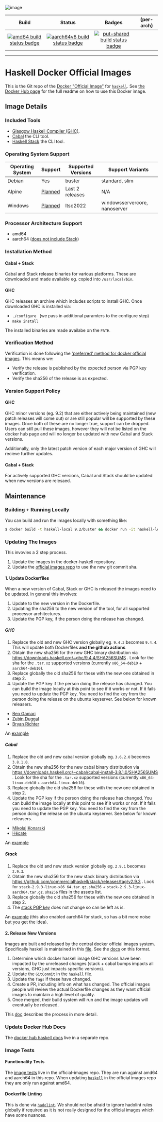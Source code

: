 ![image](https://github.com/haskell/docker-haskell/blob/master/logo.png?raw=true)

| Build | Status | Badges | (per-arch) |
|:-:|:-:|:-:|:-:|
| [![amd64 build status badge](https://img.shields.io/jenkins/s/https/doi-janky.infosiftr.net/job/multiarch/job/amd64/job/haskell.svg?label=amd64)](https://doi-janky.infosiftr.net/job/multiarch/job/amd64/job/haskell/) | [![aarch64v8 build status badge](https://img.shields.io/jenkins/s/https/doi-janky.infosiftr.net/job/multiarch/job/aarch64v8/job/haskell.svg?label=aarch64v8)](https://doi-janky.infosiftr.net/job/multiarch/job/aarch64v8/job/haskell/) | [![put-shared build status badge](https://img.shields.io/jenkins/s/https/doi-janky.infosiftr.net/job/put-shared/job/light/job/haskell.svg?label=put-shared)](https://doi-janky.infosiftr.net/job/put-shared/job/light/job/haskell/) |

---

# Haskell Docker Official Images

This is the Git repo of the [Docker "Official Image"](https://github.com/docker-library/official-images#what-are-official-images) for [`haskell`](https://hub.docker.com/_/haskell/). See [the Docker Hub page](https://hub.docker.com/_/haskell/) for the full readme on how to use this Docker image.

## Image Details

### Included Tools

* [Glasgow Haskell Compiler (GHC)](https://www.haskell.org/ghc/).
* [Cabal](https://cabal.readthedocs.io/en/stable/) the CLI tool.
* [Haskell Stack](https://docs.haskellstack.org/en/stable) the CLI tool.

### Operating System Support

| Operating System | Support | Supported Versions | Support Variants              |
|------------------|---------|--------------------|-------------------------------|
| Debian           | Yes     | buster             | standard, slim                |
| Alpine           | [Planned](https://github.com/haskell/docker-haskell/issues/22) | Last 2 releases    | N/A                           |
| Windows          | [Planned](https://github.com/haskell/docker-haskell/issues/3) | ltsc2022           | windowsservercore, nanoserver |

### Processor Architecture Support

* amd64
* aarch64 ([does not include Stack](https://github.com/haskell/docker-haskell/issues/59))

### Installation Method

#### Cabal + Stack

Cabal and Stack release binaries for various platforms. These are downloaded and made available eg. copied into `/usr/local/bin`.

#### GHC

GHC releases an archive which includes scripts to install GHC. Once downloaded GHC is installed via:

* `./configure ` (we pass in additional paramters to the configure step)
* `make install`

The installed binaries are made availabe on the `PATH`.

### Verification Method

Verification is done following the ['preferred' method for docker official images](https://github.com/docker-library/official-images#image-build). This means we:

* Verify the release is published by the expected person via PGP key verification.
* Verify the sha256 of the release is as expected.

### Version Support Policy

#### GHC

GHC minor versions (eg. 9.2) that are either actively being maintained (new patch releases will come out) or are still popular will be supported by these images. Once both of these are no longer true, support can be dropped. Users can still pull these images, however they will not be listed on the docker hub page and will no longer be updated with new Cabal and Stack versions.

Additionally, only the latest patch version of each major version of GHC will recieve further updates.

#### Cabal + Stack

For actively supported GHC versions, Cabal and Stack should be updated when new versions are relesaed.

## Maintenance

### Building + Running Locally

You can build and run the images locally with something like:

```bash
$ docker build -t haskell-local 9.2/buster && docker run -it haskell-local bash
```

### Updating The Images

This invovles a 2 step process.

1. Update the images in the docker-haskell repository.
2. Update the [official images repo](https://github.com/docker-library/official-images/blob/master/library/haskell) to use the new git commit sha.

#### 1. Update Dockerfiles

When a new version of Cabal, Stack or GHC is released the images need to be updated. In general this involves:

1. Update to the new version in the Dockerfile.
2. Updating the sha256 to the new version of the tool, for all supported processor architectures.
3. Update the PGP key, if the person doing the release has changed.

##### GHC

1. Replace the old and new GHC version globally eg. `9.4.3` becomes `9.4.4`. This will update both Dockerfiles **and the github actions**.
2. Obtain the new sha256 for the new GHC binary distribution via https://downloads.haskell.org/~ghc/9.4.4/SHA256SUMS . Look for the sha for the `.tar.xz` supported versions (currently `x86_64-deb10` + `aarch64-deb10`).
3. Replace globally the old sha256 for these with the new one obtained in step 2.
4. Update the PGP key if the person doing the release has changed. You can build the image locally at this point to see if it works or not. If it fails you need to update the PGP key. You need to find the key from the person doing the release on the ubuntu keyserver. See below for known releasers.

* [Ben Gamari](https://keyserver.ubuntu.com/pks/lookup?search=ben%40well-typed.com&fingerprint=on&op=index)
* [Zubin Duggal](https://keyserver.ubuntu.com/pks/lookup?search=zubin%40well-typed.com&fingerprint=on&op=index)
* [Bryan Richter](https://keyserver.ubuntu.com/pks/lookup?search=bryan%40haskell.foundation&fingerprint=on&op=index)

An [example](https://github.com/haskell/docker-haskell/commit/d25abd175c94517494f55e74c2a908cb2caa8552)

##### Cabal

1. Replace the old and new cabal version globally eg. `3.6.2.0` becomes `3.8.1.0`.
2. Obtain the new sha256 for the new cabal binary distribution via https://downloads.haskell.org/~cabal/cabal-install-3.8.1.0/SHA256SUMS . Look for the sha for the `.tar.xz` supported versions (currently `x86_64-linux-deb10` + `aarch64-linux-deb10`).
3. Replace globally the old sha256 for these with the new one obtained in step 2.
4. Update the PGP key if the person doing the release has changed. You can build the image locally at this point to see if it works or not. If it fails you need to update the PGP key. You need to find the key from the person doing the release on the ubuntu keyserver. See below for known releasers.

* [Mikolaj Konarski](https://keyserver.ubuntu.com/pks/lookup?search=mikolaj.konarski%40gmail.com&fingerprint=on&op=index)
* [Hécate](https://keyserver.ubuntu.com/pks/lookup?search=hecate%40glitchbra.in&fingerprint=on&op=index)

An [example](https://github.com/haskell/docker-haskell/commit/73cf1f7f950cd34bf7cc9691067b0e7761016c1a)

##### Stack

1. Replace the old and new stack version globally eg. `2.9.1` becomes `2.9.3`.
2. Obtain the new sha256 for the new stack binary distribution via https://github.com/commercialhaskell/stack/releases/tag/v2.9.3 . Look for `stack-2.9.3-linux-x86_64.tar.gz.sha256` + `stack-2.9.3-linux-aarch64.tar.gz.sha256` files in the assets list.
3. Replace globally the old sha256 for these with the new one obtained in step 2.
4. The [stack PGP key](https://docs.haskellstack.org/en/stable/SIGNING_KEY/) does not change so can be left as is.

An [example](https://github.com/haskell/docker-haskell/commit/321f4b6dd77e2caee2caa947b50779fb47c26959) (this also enabled aarch64 for stack, so has a bit more noise but you get the idea).

#### 2. Release New Versions

Images are built and released by the central docker official images system. Specifically haskell is maintained in this [file](https://github.com/docker-library/official-images/blob/master/library/haskell). See the [docs](https://github.com/docker-library/official-images#instruction-format) on this format.

1. Determine which docker haskell image GHC versions have been impacted by the unreleased changes (stack + cabal bumps impacts all versions, GHC just impacts specific versions).
2. Update the `GitCommit` in the [`haskell`](https://github.com/docker-library/official-images/blob/master/library/haskell) file.
3. Update the `Tags` if these have changed.
3. Create a PR, including info on what has changed. The official images people will review the actual Dockerfile changes as they want official images to maintain a high level of quality.
4. Once merged, their build system will run and the image updates will eventually be released.

This [doc](https://github.com/docker-library/faq#an-images-source-changed-in-git-now-what) describes the process in more detail.

### Update Docker Hub Docs

The [docker hub haskell docs](https://github.com/docker-library/docs/tree/master/haskell) live in a separate repo.

### Image Tests

#### Functionality Tests

The [image tests](https://github.com/docker-library/official-images/tree/master/test/tests) live in the official-images repo. They are run against amd64 and aarch64 in this repo. When updating [`haskell`](https://github.com/docker-library/official-images/blob/master/library/haskell) in the official images repo they are only run against amd64.

#### Dockerfile Linting

This is done via [`hadolint`](https://github.com/hadolint/hadolint). We should not be afraid to ignore hadolint rules globally if required as it is not really designed for the official images which have some nuances.
